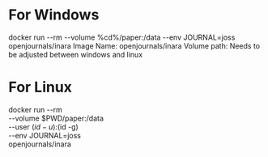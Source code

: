# For Windows
docker run --rm --volume %cd%/paper:/data --env JOURNAL=joss openjournals/inara
Image Name: openjournals/inara
Volume path: Needs to be adjusted between windows and linux


# For Linux
docker run --rm \
    --volume $PWD/paper:/data \
    --user $(id -u):$(id -g) \
    --env JOURNAL=joss \
    openjournals/inara